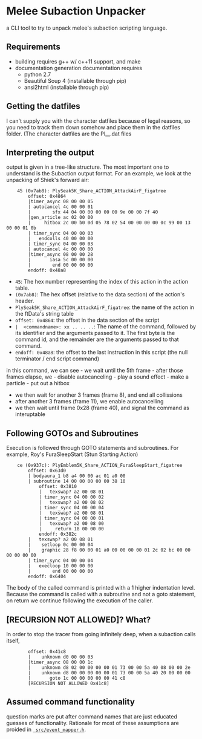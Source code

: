 # Melee Subaction Unpacker
a CLI tool to try to unpack melee's subaction scripting language. 

## Requirements
 - building requires g++ w/ c++11 support, and make
 - documentation generation documentation requires 
    - python 2.7
    - Beautiful Soup 4 (installable through pip)
    - ansi2html (installable through pip)

## Getting the datfiles
I can't supply you with the character datfiles because of legal reasons,
so you need to track them down somehow and place them in the datfiles
folder. (The character datfiles are the Pl__.dat files

## Interpreting the output
output is given in a tree-like structure. The most important one
to understand is the Subaction output format. For an example, we
look at the unpacking of Shiek's forward air:

        45 (0x7ab8): PlySeak5K_Share_ACTION_AttackAirF_figatree
            offset: 0x4864
            |timer_async 08 00 00 05 
            | autocancel 4c 00 00 01 
            |        sfx 44 04 00 00 00 00 00 9e 00 00 7f 40 
            |gen_article ac 02 00 00 
            |     hitbox 2c 00 b0 0d 05 78 02 54 00 00 00 00 0c 99 00 13 00 00 01 0b 
            | timer_sync 04 00 00 03 
            |   endcolls 40 00 00 00 
            | timer_sync 04 00 00 03 
            | autocancel 4c 00 00 00 
            |timer_async 08 00 00 28 
            |       iasa 5c 00 00 00 
            |        end 00 00 00 00 
            endoff: 0x48a8

 - `45`: The hex number representing the index of this action in the action
    table.
 - `(0x7ab8)`: The hex offset (relative to the data section) of the action's
    header.
 - `PlySeak5K_Share_ACTION_AttackAirF_figatree`: the name of the action in the
    ftData's string table
 - `offset: 0x4864`: the offset in the data section of the script 
 - `|  <commandname>: xx .. .. ..`: The name of the command, followed by its
    identifier and the arguments passed to it. The first byte is the command
    id, and the remainder are the arguments passed to that command.
 - `endoff: 0x48a8`: the offset to the last instruction in this script (the 
    null terminator / end script command)

in this command, we can see
    - we wait until the 5th frame
    - after those frames elapse, we
        - disable autocanceling
        - play a sound effect
        - make a particle
        - put out a hitbox
   - we then wait for another 3 frames (frame 8), and end all collissions
   - after another 3 frames (frame 11), we enable autocancelling
   - we then wait until frame 0x28 (frame 40), and signal the 
     command as interuptable

## Following GOTOs and Subroutines
Execution is followed through GOTO statements and subroutines. For example,
Roy's FuraSleepStart (Stun Starting Action)

        ce (0x937c): PlyEmblem5K_Share_ACTION_FuraSleepStart_figatree
            offset: 0x63d0
            | bodyaura_1 b8 a4 00 00 ac 01 a0 00 
            | subroutine 14 00 00 00 00 00 38 10 
                offset: 0x3810
                |   texswap? a2 00 08 01 
                | timer_sync 04 00 00 02 
                |   texswap? a2 00 08 02 
                | timer_sync 04 00 00 04 
                |   texswap? a2 00 08 01 
                | timer_sync 04 00 00 01 
                |   texswap? a2 00 08 00 
                |     return 18 00 00 00 
                endoff: 0x382c
            |   texswap? a2 00 08 01 
            |    setloop 0c 00 00 04 
            |    graphic 28 f8 00 00 01 a0 00 00 00 00 01 2c 02 bc 00 00 00 00 00 00 
            | timer_sync 04 00 00 04 
            |   execloop 10 00 00 00 
            |        end 00 00 00 00 
            endoff: 0x6404

The body of the called command is printed with a 1 higher indentation level.
Because the command is called with a subroutine and not a goto statement, on
return we continue following the execution of the caller.


## [RECURSION NOT ALLOWED]? What?
In order to stop the tracer from going infinitely deep, when a subaction calls
itself, 

            offset: 0x41c8
            |    unknown d0 00 00 03 
            |timer_async 08 00 00 1c 
            |    unknown d8 02 00 00 00 00 01 73 00 00 5a 40 08 00 00 2e 
            |    unknown d8 00 00 00 00 00 01 73 00 00 5a 40 20 00 00 00 
            |       goto 1c 00 00 00 00 00 41 c8 
            [RECURSION NOT ALLOWED 0x41c8]

## Assumed command functionality
question marks are put after command names that are just educated guesses of
functionality. Rationale for most of these assumptions are proided in
[` src/event_mapper.h`](./src/event_mapper.h).
